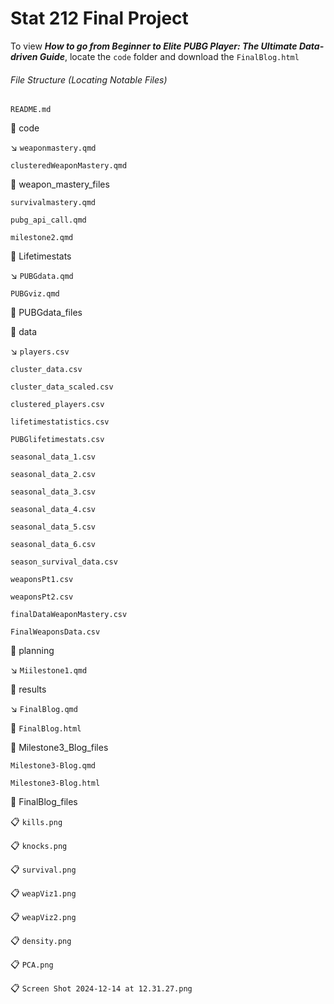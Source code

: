 # Stat 212 Final Project

To view ***How to go from Beginner to Elite PUBG Player: The Ultimate Data-driven Guide***, locate the `code` folder and download the `FinalBlog.html`

###### *File Structure (Locating Notable Files)*

`README.md`

📂 code

↘️ `weaponmastery.qmd`

`clusteredWeaponMastery.qmd`

📂 weapon_mastery_files

`survivalmastery.qmd`

`pubg_api_call.qmd`

`milestone2.qmd`

📂 Lifetimestats

↘️ `PUBGdata.qmd`

`PUBGviz.qmd`

📂 PUBGdata_files

📂 data

↘️ `players.csv`

`cluster_data.csv`

`cluster_data_scaled.csv`

`clustered_players.csv`

`lifetimestatistics.csv`

`PUBGlifetimestats.csv`

`seasonal_data_1.csv`

`seasonal_data_2.csv`

`seasonal_data_3.csv`

`seasonal_data_4.csv`

`seasonal_data_5.csv`

`seasonal_data_6.csv`

`season_survival_data.csv`

`weaponsPt1.csv`

`weaponsPt2.csv`

`finalDataWeaponMastery.csv`

`FinalWeaponsData.csv`

📂 planning

↘️ `Miilestone1.qmd`

📂 results

↘️ `FinalBlog.qmd`

📍 `FinalBlog.html`

📂 Milestone3_Blog_files

`Milestone3-Blog.qmd`

`Milestone3-Blog.html`

📂 FinalBlog_files

📋 `kills.png`

📋 `knocks.png`

📋 `survival.png`

📋 `weapViz1.png`

📋 `weapViz2.png`

📋 `density.png`

📋 `PCA.png`

📋 `Screen Shot 2024-12-14 at 12.31.27.png`
